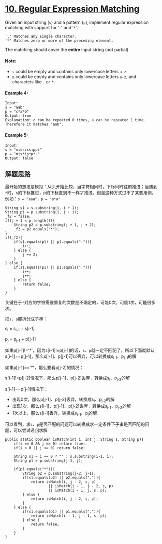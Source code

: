 # [10. Regular Expression Matching](https://leetcode.com/problems/regular-expression-matching/description/)

Given an input string (`s`) and a pattern (`p`), implement regular expression matching with support for '`.`' and '`*`'.

    '.' Matches any single character.
    '*' Matches zero or more of the preceding element.

The matching should cover the **entire** input string (not partial).

#### Note:

* `s` could be empty and contains only lowercase letters `a-z`.
* `p` could be empty and contains only lowercase letters `a-z`, and characters like `.` or `*`.

#### Example 4:

    Input:
    s = "aab"
    p = "c*a*b"
    Output: true
    Explanation: c can be repeated 0 times, a can be repeated 1 time. Therefore it matches "aab".

#### Example 5:

    Input:
    s = "mississippi"
    p = "mis*is*p*."
    Output: false



## 解题思路

最开始的想法是模拟：从头开始比较，当字符相同时，下标同时往前推进；当遇到`*`时，s的下标推进，p的下标直到不一样才推进。但是这种方式过不了某些用例，例如：`s = "aaa"，p = "a*a"`

    String s1 = s.substring(i, i + 1);
    String p1 = p.substring(j, j + 1);
    _f2 = false;
    if(j + 1 < p.length()){
        String p2 = p.substring(j + 1, j + 2);
        _f2 = p2.equals("*");
    }
    if(_f2){
        if(s1.equals(p1) || p1.equals(".")){
            i++;
        } else {
            j += 2;
        }
    } else {
        if(s1.equals(p1) || p1.equals(".")){
            i++;
            j++;
        } else {
            return false;
        }
    }

关键在于`*`对应的字符需要重复的次数是不确定的，可能0次，可能1次，可能很多次。

把`s`、`p`都拆分成子串：

s<sub>i</sub> = s<sub>i-1</sub> + s[i-1]

p<sub>j</sub> = p<sub>j-1</sub> + p[j-1]


如果p[j-1]!='*'，因为s[i-1]!=p[j-1]的话，`s`、`p`就一定不匹配了，所以下面就默认s[i-1]==p[j-1]，那么s[i-1]、p[j-1]可以丢弃，可以转换成s<sub>i-1</sub>、p<sub>j-1</sub>的解

如果p[j-1]=='*'，那么要看p[j-2]的情况：

s[i-1]!=p[j-2]情况下，那么p[j-1]、p[j-2]丢弃，转换成s<sub>i</sub>、p<sub>j-2</sub>的解

s[i-1]==p[j-1]情况下：

* 出现0次，那么p[j-1]、p[j-2]丢弃，转换成s<sub>i</sub>、p<sub>j-2</sub>的解
* 出现1次，那么s[i-1]、p[j-1]、p[j-2]丢弃，转换成s<sub>i-1</sub>、p<sub>j-2</sub>的解
* 1次以上，那么s[i-1]丢弃，转换成s<sub>i-1</sub>、p<sub>j</sub>的解


可以看到，求`s`、`p`是否匹配的问题可以转换成求一定条件下子串是否匹配的问题，可以尝试递归求解


    public static boolean isMatch(int i, int j, String s, String p){
        if(i == 0 && j == 0) return true;
        if(i < 0 || j <= 0) return false;

        String s1 = i == 0 ? "" : s.substring(i-1, i);
        String p1 = p.substring(j-1, j);

        if(p1.equals("*")){
            String p2 = p.substring(j-2, j-1);
            if(s1.equals(p2) || p2.equals(".")){
                return isMatch(i, j - 2, s, p)
                        || isMatch(i - 1, j - 2, s, p)
                        || isMatch(i - 1, j, s, p);
            } else {
                return isMatch(i, j - 2, s, p);
            }
        } else {
            if(s1.equals(p1) || p1.equals(".")){
                return isMatch(i - 1, j - 1, s, p);
            } else {
                return false;
            }
        }
    }



